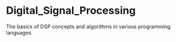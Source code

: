 # Digital_Signal_Processing
The basics of DSP concepts and algorithms in various programming languages.
